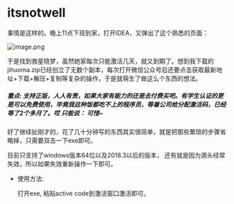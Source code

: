 # itsnotwell

事情是这样的。晚上11点下班到家，打开IDEA，又弹出了这个熟悉的页面：


![image.png](https://upload-images.jianshu.io/upload_images/6053915-e82a4ba59cc98cb8.png?imageMogr2/auto-orient/strip%7CimageView2/2/w/1240)

于是找到救星晓梦，虽然她家每次只能激活几天，就又到期了。想到我下载的jihuoma.zip已经创立了无数个副本，每次打开微信公众号后还要点击获取最新地址+下载+解压+复制等复杂的操作，于是就萌生了做这么个东西的想法。

##### 重点: 支持正版，人人有责，如果大家有能力的还是去付费买吧。有学生认证的更是可以免费使用，毕竟我这种饭都吃不上的程序员，等着公司给分配激活码，已经等了2个多月了。哎 只能说： 可惜~

好了继续扯刚才的，花了几十分钟写的东西其实很简单，就是把那些繁琐的步骤省略掉，只需要双击一下exe即可。

目前只支持了windows版本64位以及2018.3以后的版本， 还有就是因为源头经常失效，所以如果失效重新操作一下即可。

- 使用方法:

  打开exe, 粘贴active code到激活窗口激活即可。
